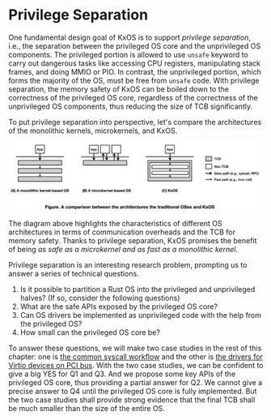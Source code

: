 # Privilege Separation

One fundamental design goal of KxOS is to support _privilege separation_, i.e., the separation between the privileged OS core and the unprivileged OS components. The privileged portion is allowed to use `unsafe` keyword to carry out dangerous tasks like accessing CPU registers, manipulating stack frames, and doing MMIO or PIO. In contrast, the unprivileged portion, which forms the majority of the OS, must be free from `unsafe` code. With privilege separation, the memory safety of KxOS can be boiled down to the correctness of the privileged OS core, regardless of the correctness of the unprivileged OS components, thus reducing the size of TCB  significantly.

To put privilege separation into perspective, let's compare the architectures
of the monolithic kernels, microkernels, and KxOS.

![Arch comparison](../images/arch_comparison.png)

The diagram above highlights the characteristics of different OS architectures 
in terms of communication overheads and the TCB for memory safety.
Thanks to privilege separation, KxOS promises the benefit of being _as safe as a microkernel and as fast as a monolithic kernel_.

Privilege separation is an interesting research problem, prompting us to 
answer a series of technical questions.

1. Is it possible to partition a Rust OS into the privileged and unprivileged halves? (If so, consider the following questions)
2. What are the safe APIs exposed by the privileged OS core?
3. Can OS drivers be implemented as unprivileged code with the help from the privileged OS?
4. How small can the privileged OS core be?

To answer these questions, we will make two case studies in the rest of this
chapter: one is [the common syscall workflow](syscall_workflow.md) and the other
is [the drivers for Virtio devices on PCI bus](pci_virtio_drivers.md). With the
two case studies, we can be confident to give a big YES for Q1 and Q3. And we
propose some key APIs of the privileged OS core, thus providing a partial answer
for Q2. We cannot give a precise answer to Q4 until the privileged OS core is
fully implemented. But the two case studies shall provide strong evidence that
the final TCB shall be much smaller than the size of the entire OS.